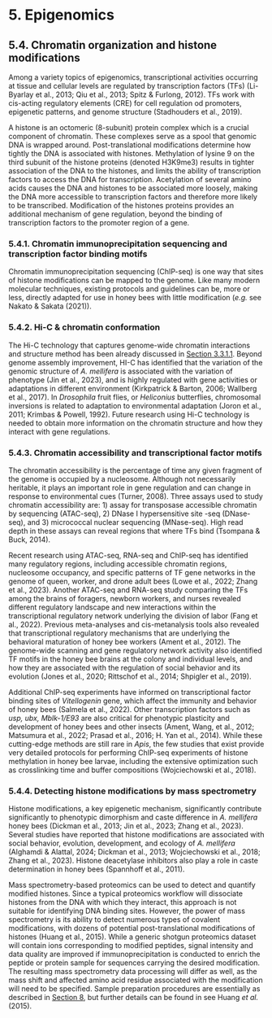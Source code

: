 # 5. Epigenomics

## 5.4. Chromatin organization and histone modifications

Among a variety topics of epigenomics, transcriptional activities occurring at tissue and cellular levels are regulated by transcription factors (TFs) (Li-Byarlay et al., 2013; Qiu et al., 2013; Spitz & Furlong, 2012). TFs work with cis-acting regulatory elements (CRE) for cell regulation od promoters, epigenetic patterns, and genome structure (Stadhouders et al., 2019).

A histone is an octomeric (8-subunit) protein complex which is a crucial component of chromatin. These complexes serve as a spool that genomic DNA is wrapped around. Post-translational modifications determine how tightly the DNA is associated with histones. Methylation of lysine 9 on the third subunit of the histone proteins (denoted H3K9me3) results in tighter association of the DNA to the histones, and limits the ability of transcription factors to access the DNA for transcription. Acetylation of several amino acids causes the DNA and histones to be associated more loosely, making the DNA more accessible to transcription factors and therefore more likely to be transcribed. Modification of the histones proteins provides an additional mechanism of gene regulation, beyond the binding of transcription factors to the promoter region of a gene.

### 5.4.1. Chromatin immunoprecipitation sequencing and transcription factor binding motifs

Chromatin immunoprecipitation sequencing (ChIP-seq) is one way that sites of histone modifications can be mapped to the genome. Like many modern molecular techniques, existing protocols and guidelines can be, more or less, directly adapted for use in honey bees with little modification (*e.g.* see Nakato & Sakata (2021)).

### 5.4.2. Hi-C & chromatin conformation

The Hi-C technology that captures genome-wide chromatin interactions and structure method has been already discussed in [Section 3.3.1.1](https://maevatecher.github.io/standard-methods-apis-omics/Part_3_3/). Beyond genome assembly improvement, HI-C has identified that the variation of the genomic structure of *A. mellifera* is associated with the variation of phenotype (Jin et al., 2023), and is highly regulated with gene activities or adaptations in different environment (Kirkpatrick & Barton, 2006; Wallberg et al., 2017). In *Drosophila* fruit flies, or *Heliconius* butterflies, chromosomal inversions is related to adaptation to environmental adaptation (Joron et al., 2011; Krimbas & Powell, 1992). Future research using Hi-C technology is needed to obtain more information on the chromatin structure and how they interact with gene regulations.

### 5.4.3. Chromatin accessibility and transcriptional factor motifs

The chromatin accessibility is the percentage of time any given fragment of the genome is occupied by a nucleosome. Although not necessarily heritable, it plays an important role in gene regulation and can change in response to environmental cues (Turner, 2008). Three assays used to study chromatin accessibility are: 1) assay for transposase accessible chromatin by sequencing (ATAC-seq), 2) DNase I hypersensitive site -seq (DNase-seq), and 3) micrococcal nuclear sequencing (MNase-seq). High read depth in these assays can reveal regions that where TFs bind (Tsompana & Buck, 2014).

Recent research using ATAC-seq, RNA-seq and ChIP-seq has identified many regulatory regions, including accessible chromatin regions, nucleosome occupancy, and specific patterns of TF gene networks in the genome of queen, worker, and drone adult bees (Lowe et al., 2022; Zhang et al., 2023). Another ATAC-seq and RNA-seq study comparing the TFs among the brains of foragers, newborn workers, and nurses revealed different regulatory landscape and new interactions within the transcriptional regulatory network underlying the division of labor (Fang et al., 2022). Previous meta-analyses and cis-metanalysis tools also revealed that transcriptional regulatory mechanisms that are underlying the behavioral maturation of honey bee workers (Ament et al., 2012). The genome-wide scanning and gene regulatory network activity also identified TF motifs in the honey bee brains at the colony and individual levels, and how they are associated with the regulation of social behavior and its evolution (Jones et al., 2020; Rittschof et al., 2014; Shpigler et al., 2019).

Additional ChIP-seq experiments have informed on transcriptional factor binding sites of *Vitellogenin* gene, which affect the immunity and behavior of honey bees (Salmela et al., 2022). Other transcription factors such as *usp,* *ubx, Mblk-1/E93* are also critical for phenotypic plasticity and development of honey bees and other insects (Ament, Wang, et al., 2012; Matsumura et al., 2022; Prasad et al., 2016; H. Yan et al., 2014). While these cutting-edge methods are still rare in *Apis*, the few studies that exist provide very detailed protocols for performing ChIP-seq experiments of histone methylation in honey bee larvae, including the extensive optimization such as crosslinking time and buffer compositions (Wojciechowski et al., 2018).

### 5.4.4. Detecting histone modifications by mass spectrometry

Histone modifications, a key epigenetic mechanism, significantly contribute significantly to phenotypic dimorphism and caste difference in *A. mellifera* honey bees (Dickman et al., 2013; Jin et al., 2023; Zhang et al., 2023). Several studies have reported that histone modifications are associated with social behavior, evolution, development, and ecology of *A. mellifera* (Alghamdi & Alattal, 2024; Dickman et al., 2013; Wojciechowski et al., 2018; Zhang et al., 2023). Histone deacetylase inhibitors also play a role in caste determination in honey bees (Spannhoff et al., 2011).

Mass spectrometry-based proteomics can be used to detect and quantify modified histones. Since a typical proteomics workflow will dissociate histones from the DNA with which they interact, this approach is not suitable for identifying DNA binding sites. However, the power of mass spectrometry is its ability to detect numerous types of covalent modifications, with dozens of potential post-translational modifications of histones (Huang et al., 2015). While a generic shotgun proteomics dataset will contain ions corresponding to modified peptides, signal intensity and data quality are improved if immunoprecipitation is conducted to enrich the peptide or protein sample for sequences carrying the desired modification. The resulting mass spectrometry data processing will differ as well, as the mass shift and affected amino acid residue associated with the modification will need to be specified. Sample preparation procedures are essentially as described in [Section 8](https://maevatecher.github.io/standard-methods-apis-omics/Section_8_2/), but further details can be found in see Huang *et al.* (2015).

